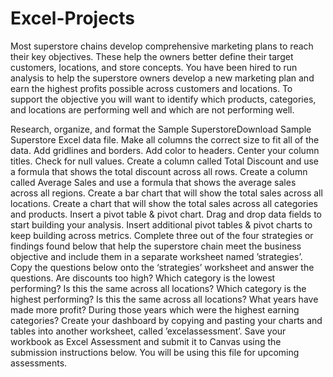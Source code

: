 # Excel-Projects
Most superstore chains develop comprehensive marketing plans to reach their key objectives. These help the owners better define their target customers, locations, and store concepts. You have been hired to run analysis to help the superstore owners develop a new marketing plan and earn the highest profits possible across customers and locations. To support the objective you will want to identify which products, categories, and locations are performing well and which are not performing well.

Research, organize, and format the Sample SuperstoreDownload Sample Superstore Excel data file.
Make all columns the correct size to fit all of the data.
Add gridlines and borders.
Add color to headers.
Center your column titles.
Check for null values.
Create a column called Total Discount and use a formula that shows the total discount across all rows.
Create a column called Average Sales and use a formula that shows the average sales across all regions.
Create a bar chart that will show the total sales across all locations.
Create a chart that will show the total sales across all categories and products.
Insert a pivot table & pivot chart.
Drag and drop data fields to start building your analysis.
Insert additional pivot tables & pivot charts to keep building across metrics.
Complete three out of the four strategies or findings found below that help the superstore chain meet the business objective and include them in a separate worksheet named ’strategies’. Copy the questions below onto the ‘strategies’ worksheet and answer the questions.
Are discounts too high?
Which category is the lowest performing? Is this the same across all locations?
Which category is the highest performing? Is this the same across all locations?
What years have made more profit? During those years which were the highest earning categories?
Create your dashboard by copying and pasting your charts and tables into another worksheet, called ’excelassessment’.
Save your workbook as Excel Assessment and submit it to Canvas using the submission instructions below. You will be using this file for upcoming assessments.
